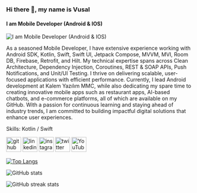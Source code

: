 ### Hi there 👋, my name is Vusal
#### I am Mobile Developer (Android & IOS)
![I am Mobile Developer (Android & IOS)](https://1.bp.blogspot.com/-nYoXkKYqPbM/XmlGfH2JyfI/AAAAAAAAOvM/VZagj9-mJeE_I33RCxltSYI9p7SZC9udgCLcBGAsYHQ/s1600/AD%2BBlogger.png)

As a seasoned Mobile Developer, I have extensive experience working with Android SDK, Kotlin, Swift, Swift UI, Jetpack Compose, MVVM, MVI, Room DB, Firebase, Retrofit, and Hilt. My technical expertise spans across Clean Architecture, Dependency Injection, Coroutines, REST & SOAP APIs, Push Notifications, and Unit/UI Testing. I thrive on delivering scalable, user-focused applications with efficient performance.
Currently, I lead Android development at Kalem Yazılım MMC, while also dedicating my spare time to creating innovative mobile apps such as restaurant apps, AI-based chatbots, and e-commerce platforms, all of which are available on my GitHub.
With a passion for continuous learning and staying ahead of industry trends, I am committed to building impactful digital solutions that enhance user experiences.

Skills: Kotlin / Swift



[<img src='https://cdn.jsdelivr.net/npm/simple-icons@3.0.1/icons/github.svg' alt='github' height='40'>](https://github.com/islamzadavusal)  [<img src='https://cdn.jsdelivr.net/npm/simple-icons@3.0.1/icons/linkedin.svg' alt='linkedin' height='40'>](https://www.linkedin.com/in/islamzada/)  [<img src='https://cdn.jsdelivr.net/npm/simple-icons@3.0.1/icons/instagram.svg' alt='instagram' height='40'>](https://www.instagram.com/vusalislamzada/)  [<img src='https://cdn.jsdelivr.net/npm/simple-icons@3.0.1/icons/twitter.svg' alt='twitter' height='40'>](https://twitter.com/vusalislamzada)  [<img src='https://cdn.jsdelivr.net/npm/simple-icons@3.0.1/icons/youtube.svg' alt='YouTube' height='40'>](https://www.youtube.com/channel/UCtR2-EjcIFUAQkaviGeP4NA)  

[![Top Langs](https://github-readme-stats.vercel.app/api/top-langs/?username=islamzadavusal)](https://github.com/anuraghazra/github-readme-stats)

![GitHub stats](https://github-readme-stats.vercel.app/api?username=islamzadavusal&show_icons=true)  

![GitHub streak stats](https://streak-stats.demolab.com/?user=islamzadavusal)  

